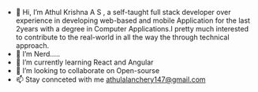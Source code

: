 - 👋 Hi, I’m Athul Krishna A S , a self-taught full stack developer over experience in developing web-based and mobile Application for the last 2years with a degree in Computer Applications.I pretty much interested to contribute to the real-world in all the way the through technical approach.
- 👀 I’m Nerd.....
- 🌱 I’m currently learning React and Angular
- 💞️ I’m looking to collaborate on Open-sourse
- 📫 Stay connceted with me athulalanchery147@gmail.com

<!---
athulkrishna8998/athulkrishna8998 is a ✨ special ✨ repository because its `README.md` (this file) appears on your GitHub profile.
You can click the Preview link to take a look at your changes.
--->

